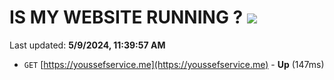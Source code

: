 # IS MY WEBSITE RUNNING ? [![](https://img.shields.io/static/v1?label=Sponsor&message=%E2%9D%A4&logo=GitHub&color=%23fe8e86)](https://github.com/sponsors/<username>)

Last updated: **5/9/2024, 11:39:57 AM**

- `GET` [https://youssefservice.me](https://youssefservice.me) - **Up** (147ms)
